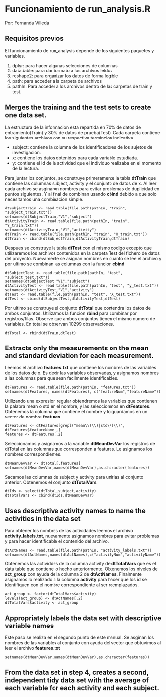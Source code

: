 # Funcionamiento de run_analysis.R
Por: Fernanda Villeda
## Requisitos previos
El funcionamiento de run_analysis depende de los siguientes paquetes y variables. 
1. dplyr: para hacer algunas selecciones de columnas
2. data.table: para dar formato a los archivos leidos
3. reshape2: para organizar los datos de forma legible
4. path: para acceder a la carpeta de archivos
5. pathIn: Para acceder a los archivos dentro de las carpetas de train y test. 

## Merges the training and the test sets to create one data set.
La estructura de la informacion esta repartida en 70% de datos de entramiento(Train) y 30% de datos de prueba(Test). Cada carpeta contiene los siguientes archivos con su respectiva termincion indicativa. 
* subject: contiene la columna de los identificadores de los sujetos de investigación. 
* x: contiene los datos obtenidos para cada variable estudiada. 
* y: contiene el id de la actividad que el individuo realizaba en el momento de la lectura.

Para juntar los conjuntos, se construye primeramente la tabla **dtTrain** que contiene las columnas subject, activity y el conjunto de datos de x. Al leer cada archivo se asginaron nombres para evitar problemas de duplicidad en puntos siguientes. Y al final de combinan usando **cbind** debido a que solo necesitamos una combinacion simple. 
~~~
dtSubjectTrain <- read.table(file.path(pathIn, "train", "subject_train.txt"))
setnames(dtSubjectTrain,"V1","subject")
dtActivityTrain <- read.table(file.path(pathIn, "train", "Y_train.txt"))
setnames(dtActivityTrain,"V1","activity")
dtTrain <- read.table(file.path(pathIn, "train", "X_train.txt"))
dtTrain <- cbind(dtSubjectTrain,dtActivityTrain,dtTrain)
~~~
Despues se construye la tabla **dtTest** con el mismo codigo excepto que utilizaremos los archivos contenidos en la carpeta Test del fichero de datos del proyecto. Nuevamente se asignan nombres en cuanto se lee el archivo y por ultimo se combinan las columnas con la funcion **cbind** 
~~~
dtSubjectTest <- read.table(file.path(pathIn, "test", "subject_test.txt"))
setnames(dtSubjectTest,"V1","subject")
dtActivityTest <- read.table(file.path(pathIn, "test", "y_test.txt"))
setnames(dtActivityTest,"V1","activity")
dtTest <- read.table(file.path(pathIn, "test", "X_test.txt"))
dtTest <- cbind(dtSubjectTest,dtActivityTest,dtTest)
~~~
Por ultimo se construye el conjunto **dtTotal** que contendra los datos de ambos conjuntos. Utilizamos la funcion **rbind** para combinar por registros/filas. Observe que ambos conjuntos tienen el mismo numero de variables. En total se observan 10299 observaciones. 
~~~
dtTotal <- rbind(dtTrain,dtTest)
~~~

## Extracts only the measurements on the mean and standard deviation for each measurement.
Leemos el archivo **features.txt** que contiene los nombres de las variables de los datos de x. Es decir las variables observadas, y asignamos nombres a las columnas para que sean facilmente identificables. 
~~~
dtFeatures <- read.table(file.path(pathIn, "features.txt"))
setnames(dtFeatures, names(dtFeatures), c("featureNum","featureName"))
~~~
Utilizando una expresion regular obtendremos las variables que contienen la palabra mean o std en el nombre, y las seleccionmos en **dtFeatures**. Obtenemos la columna que contiene el nombre y lo guardamos en un vector de nombre **features**
~~~
dtFeatures <- dtFeatures[grepl("mean\\(\\)|std\\(\\)", dtFeatures$featureName),]
features <- dtFeatures[,2]
~~~
Seleccionamos y asignamos a la variable **dtMeanDevVar** los registros de dtTotal en las columnas que corresponden a features. Le asignamos los nombres correspondientes.  
~~~
dtMeanDevVar <- dtTotal[,features]
setnames(dtMeanDevVar,names(dtMeanDevVar),as.character(features))
~~~
Sacamos las columnas de subject y activity para unirlas al conjunto anterior. Obtenemos el conjunto **dtTotalVars**
~~~
dtIds <- select(dtTotal,subject,activity)
dtTotalVars <- cbind(dtIds,dtMeanDevVar)
~~~

## Uses descriptive activity names to name the activities in the data set
Para obtener los nombres de las actividades leemos el archivo **activity_labels.txt**, nuevamente asignamos nombres para evitar problemas y para hacer identificable el contenido del archivo. 
~~~
dtActNames <- read.table(file.path(pathIn, "activity_labels.txt"))
setnames(dtActNames,names(dtActNames),c("activityNum","activityName"))
~~~
Obtenemos las actividdes de la columna activity de **dtTotalVars** que es el data table que contiene lo hecho anteriormente. Obtenemos los niveles de **act_group** con ayuda de la columna 2 de **dtActNames**. Finalmente asignamos lo realizado a la columna **activity** para hacer que los id se identifiquen con el nombre correspondiente al ser reemplazados. 
~~~
act_group <- factor(dtTotalVars$activity)
levels(act_group) <- dtActNames[,2]
dtTotalVars$activity <- act_group
~~~

## Appropriately labels the data set with descriptive variable names
Este paso se realiza en el segundo punto de este manual. Se asginan los nombres de las variables al conjunto con ayuda del vector que obtuvimos al leer el archivo **features.txt** 
~~~
setnames(dtMeanDevVar,names(dtMeanDevVar),as.character(features))
~~~

## From the data set in step 4, creates a second, independent tidy data set with the average of each variable for each activity and each subject.
